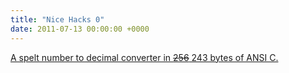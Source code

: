 ```yaml
---
title: "Nice Hacks 0"
date: 2011-07-13 00:00:00 +0000
---
```

<a href="http://j.mearie.org/post/7462182919/spelt-number-to-decimal" target="_blank">A spelt number to decimal converter in <del>256</del> 243 bytes of ANSI C.</a>